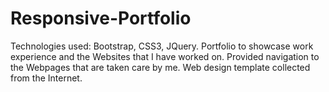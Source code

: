 # Responsive-Portfolio
Technologies used: Bootstrap, CSS3, JQuery. 
Portfolio to showcase work experience and the Websites that I have worked on. 
Provided navigation to the Webpages that are taken care by me.
Web design template collected from the Internet.
